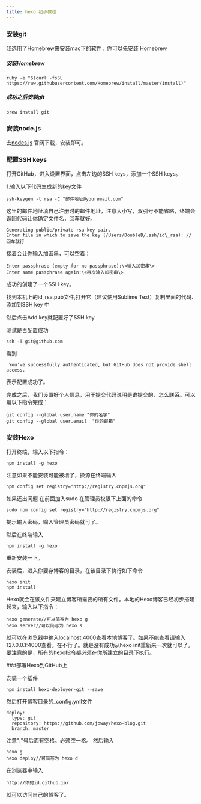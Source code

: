 ```yaml
---
title: hexo 初步教程
---
```


### 安装git
我选用了Homebrew来安装mac下的软件，你可以先安装
Homebrew
##### 安装Homebrew

```
ruby -e "$(curl -fsSL https://raw.githubusercontent.com/Homebrew/install/master/install)"
```

##### 成功之后安装git

```
brew install git
```

### 安装node.js

去[nodes.js](https://nodejs.org/en/) 官网下载，安装即可。

### 配置SSH keys
打开GitHub，进入设置界面，点击左边的SSH keys，添加一个SSH keys。

1.输入以下代码生成新的key文件

```
ssh-keygen -t rsa -C "邮件地址@youremail.com"
```

这里的邮件地址填自己注册时的邮件地址，注意大小写，双引号不能省略，终端会返回代码让你确定文件名，回车就好。

```
Generating public/private rsa key pair.
Enter file in which to save the key (/Users/DoubleD/.ssh/id\_rsa): //回车就行
```
接着会让你输入加密串，可以空着：

```
Enter passphrase (empty for no passphrase):\<输入加密串\>
Enter same passphrase again:\<再次输入加密串\>
```

成功的创建了一个SSH key。

找到本机上的id_rsa.pub文件,打开它（建议使用Sublime Text）复制里面的代码.添加到SSH key 中

然后点击Add key就配置好了SSH key

测试是否配置成功

```
ssh -T git@github.com
```
看到

```
 You've successfully authenticated, but GitHub does not provide shell access.
```
表示配置成功了。

完成之后，我们设置好个人信息，用于提交代码说明是谁提交的，怎么联系。可以用以下指令完成：

```
git config --global user.name "你的名字"
git config --global user.email  "你的邮箱"
```

### 安装Hexo

打开终端，输入以下指令：

```
npm install -g hexo

```

注意如果不能安装可能被墙了，换源在终端输入

```
npm config set registry="http://registry.cnpmjs.org"
```

如果还出问题  在前面加入sudo 在管理员权限下上面的命令

```
sudo npm config set registry="http://registry.cnpmjs.org"
```

提示输入密码，输入管理员密码就可了。

然后在终端输入

```
npm install -g hexo

```
重新安装一下。

安装后，进入你要存博客的目录，在该目录下执行如下命令

```
hexo init
npm install
```
Hexo就会在该文件夹建立博客所需要的所有文件。本地的Hexo博客已经初步搭建起来，输入以下指令：

```
hexo generate//可以简写为 hexo g
hexo server//可以简写为 hexo s
```

就可以在浏览器中输入localhost:4000查看本地博客了。如果不能查看请输入
127.0.0.1:4000查看。在不行了。就是没有成功从hexo init重新来一次就可以了。要注意的是，所有的hexo指令都必须在你所建立的目录下执行。

###部署Hexo到GitHub上

安装一个插件

```
npm install hexo-deployer-git --save

```

然后打开博客目录的_config.yml文件

```
deploy:
  type: git
  repository: https://github.com/joway/hexo-blog.git
  branch: master
```
注意":"号后面有空格。必须空一格。
然后输入

```
hexo g
hexo deploy//可简写为 hexo d

```

在浏览器中输入

```
http://你的id.github.io/
```
就可以访问自己的博客了。